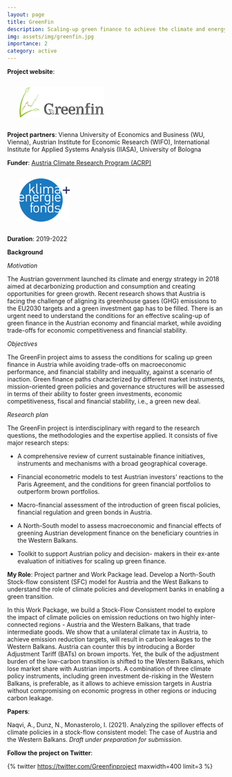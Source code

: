 ```yaml
---
layout: page
title: GreenFin
description: Scaling-up green finance to achieve the climate and energy targets
img: assets/img/greenfin.jpg
importance: 2
category: active
---
```


**Project website**:

<div class="row" style="margin: 2.0em;">
	<a class="mr-auto" href="https://greenfin.at" target="_blank">
	  <img height="70px" src="/assets/img/greenfin.png">
	</a>
</div>

**Project partners**: Vienna University of Economics and Business (WU, Vienna), Austrian Institute for Economic Research (WIFO), International Institute for Applied Systems Analysis (IIASA), University of Bologna




**Funder**: <a href="https://www.klimafonds.gv.at/call/austrian-climate-research-program/" target="_blank">Austria Climate Research Program (ACRP)</a>


<div class="row" style="margin: 2.0em;">
	<a class="mr-auto" href="https://www.klimafonds.gv.at/" target="_blank">
	  <img height="100px" src="/assets/img/klimafonds.png">
	</a>
</div>




**Duration**: 2019-2022


**Background**

*Motivation*

The Austrian government launched its climate and energy strategy in 2018 aimed at decarbonizing production and consumption and  creating opportunities for green growth. Recent research shows that Austria is facing the challenge of aligning its greenhouse gases (GHG) emissions to the EU2030 targets and a green investment gap has to be filled. There is an urgent need to understand the conditions for an effective scaling-up of green finance in the Austrian economy and financial market, while avoiding trade-offs for economic competitiveness and financial stability.

*Objectives*

The GreenFin project aims to assess the conditions for scaling up green finance in Austria while avoiding trade-offs on macroeconomic performance, and financial stability and inequality, against a scenario of inaction. Green finance paths characterized by different market instruments, mission-oriented green policies and governance structures will be assessed in terms of their ability to foster green investments, economic competitiveness, fiscal and financial stability, i.e., a green new deal.


*Research plan*

The GreenFin project is interdisciplinary with regard to the research questions, the methodologies and the expertise applied. It consists of five major research steps:

* A comprehensive review of current sustainable finance initiatives, instruments and mechanisms with a broad geographical coverage.

* Financial econometric models to test Austrian investors' reactions to the Paris Agreement, and the conditions for green financial portfolios to outperform brown portfolios.

* Macro-financial assessment of the introduction of green fiscal policies, financial regulation and green bonds in Austria.

* A North-South model to assess macroeconomic and financial effects of greening Austrian development finance on the beneficiary countries in the Western Balkans.

* Toolkit to support Austrian policy and decision- makers in their ex-ante evaluation of initiatives for scaling up green finance.




**My Role**: Project partner and Work Package lead. Develop a North-South Stock-flow consistent (SFC) model for Austria and the West Balkans to understand the role of climate policies and development banks in enabling a green transition.

In this Work Package, we build a Stock-Flow Consistent model to explore the impact of climate policies on emission reductions on two highly inter-connected regions - Austria and the Western Balkans, that trade intermediate goods. We show that a unilateral climate tax in Austria, to achieve emission reduction targets, will result in carbon leakages to the Western Balkans. Austria can counter this by introducing a Border Adjustment Tariff (BATs) on brown imports. Yet, the bulk of the adjustment burden of the low-carbon transition is shifted to the Western Balkans, which lose market share with Austrian imports.  A combination of three climate policy instruments, including green investment de-risking in the Western Balkans, is preferable, as it allows to achieve emission targets in Austria without compromising on economic progress in other regions or inducing carbon leakage.

**Papers**:

Naqvi, A., Dunz, N., Monasterolo, I. (2021). Analyzing the spillover effects of climate policies in a stock-flow consistent model: The case of Austria and the Western Balkans. *Draft under preparation for submission.*



**Follow the project on Twitter**:

{% twitter https://twitter.com/Greenfinproject maxwidth=400 limit=3 %}
